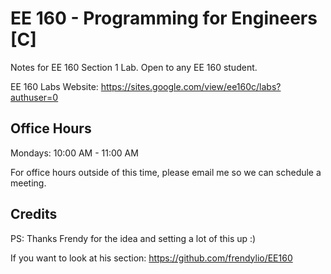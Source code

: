 # EE 160 - Programming for Engineers [C]

Notes for EE 160 Section 1 Lab. Open to any EE 160 student.

EE 160 Labs Website: https://sites.google.com/view/ee160c/labs?authuser=0


## Office Hours
Mondays: 10:00 AM - 11:00 AM

For office hours outside of this time, please email me so we can schedule a meeting.

## Credits
PS: Thanks Frendy for the idea and setting a lot of this up :)

If you want to look at his section: https://github.com/frendylio/EE160
